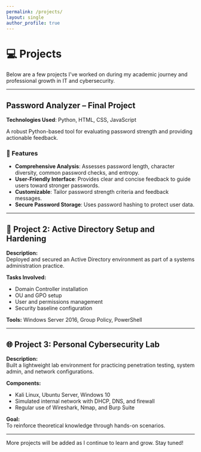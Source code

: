 ```yaml
---
permalink: /projects/
layout: single
author_profile: true
---
```


# 💻 Projects

Below are a few projects I've worked on during my academic journey and professional growth in IT and cybersecurity.

---

## Password Analyzer – Final Project

**Technologies Used**: Python, HTML, CSS, JavaScript

A robust Python-based tool for evaluating password strength and providing actionable feedback.

### 🔑 Features

- **Comprehensive Analysis**: Assesses password length, character diversity, common password checks, and entropy.
- **User-Friendly Interface**: Provides clear and concise feedback to guide users toward stronger passwords.
- **Customizable**: Tailor password strength criteria and feedback messages.
- **Secure Password Storage**: Uses password hashing to protect user data.

---

## 🔐 Project 2: Active Directory Setup and Hardening

**Description:**  
Deployed and secured an Active Directory environment as part of a systems administration practice.

**Tasks Involved:**  
- Domain Controller installation  
- OU and GPO setup  
- User and permissions management  
- Security baseline configuration

**Tools:** Windows Server 2016, Group Policy, PowerShell

---

## 🌐 Project 3: Personal Cybersecurity Lab

**Description:**  
Built a lightweight lab environment for practicing penetration testing, system admin, and network configurations.

**Components:**  
- Kali Linux, Ubuntu Server, Windows 10  
- Simulated internal network with DHCP, DNS, and firewall  
- Regular use of Wireshark, Nmap, and Burp Suite

**Goal:**  
To reinforce theoretical knowledge through hands-on scenarios.

---

More projects will be added as I continue to learn and grow. Stay tuned!

